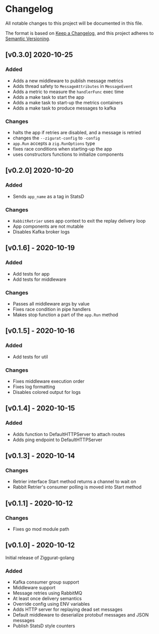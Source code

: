 # Changelog

All notable changes to this project will be documented in this file.

The format is based on [Keep a Changelog](https://keepachangelog.com/en/1.0.0/),
and this project adheres to [Semantic Versioning](https://semver.org/spec/v2.0.0.html).

## [v0.3.0] 2020-10-25
### Added
- Adds a new middleware to publish message metrics
- Adds thread safety to `MessageAttributes` in `MessageEvent`
- Adds a metric to measure the `handlerFunc` exec time
- Adds a make task to start the app
- Adds a make task to start-up the metrics containers
- Adds a make task to produce messages to kafka
### Changes
- halts the app if retries are disabled, and a message is retried
- changes the `--zigurat-config` to `-config`
- `app.Run` accepts a `zig.RunOptions` type
- fixes race conditions when starting-up the app
- uses constructors functions to initialize components

## [v0.2.0] 2020-10-20
### Added
- Sends `app_name` as a tag in StatsD 
### Changes
- `RabbitRetrier` uses app context to exit the replay delivery loop
- App components are not mutable 
- Disables Kafka broker logs

## [v0.1.6] - 2020-10-19
### Added
- Add tests for app
- Add tests for middleware
### Changes
- Passes all middleware args by value
- Fixes race condition in pipe handlers
- Makes stop function a part of the `app.Run` method


## [v0.1.5] - 2020-10-16
### Added
- Add tests for util
### Changes
- Fixes middleware execution order
- Fixes log formatting
- Disables colored output for logs

## [v0.1.4] - 2020-10-15
### Added
- Adds function to DefaultHTTPServer to attach routes
- Adds ping endpoint to DefaultHTTPServer

## [v0.1.3] - 2020-10-14
### Changes
- Retrier interface Start method returns a channel to wait on
- Rabbit Retrier's consumer polling is moved into Start method

## [v0.1.1] - 2020-10-12
### Changes
- Fixes go mod module path

## [v0.1.0] - 2020-10-12
Initial release of Ziggurat-golang
### Added
- Kafka consumer group support
- Middleware support
- Message retries using RabbitMQ
- At least once delivery semantics
- Override config using ENV variables
- Adds HTTP server for replaying dead set messages
- Default middleware to deserialize protobuf messages and JSON messages
- Publish StatsD style counters
